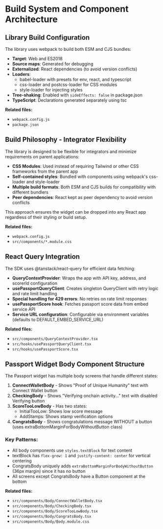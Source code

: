 # Build System and Component Architecture

## Library Build Configuration
The library uses webpack to build both ESM and CJS bundles:

- **Target**: Web and ES2018
- **Source maps**: Generated for debugging
- **Externalized**: React dependencies (to avoid version conflicts)
- **Loaders**:
  - babel-loader with presets for env, react, and typescript
  - css-loader and postcss-loader for CSS modules
  - style-loader for injecting styles
- **Tree-shaking**: Enabled with `sideEffects: false` in package.json
- **TypeScript**: Declarations generated separately using tsc

**Related files:**
- `webpack.config.js`
- `package.json`

## Build Philosophy - Integrator Flexibility
The library is designed to be flexible for integrators and minimize requirements on parent applications:

- **CSS Modules**: Used instead of requiring Tailwind or other CSS frameworks from the parent app
- **Self-contained styles**: Bundled with components using webpack's css-loader and style-loader
- **Multiple build formats**: Both ESM and CJS builds for compatibility with different bundlers
- **Peer dependencies**: React kept as peer dependency to avoid version conflicts

This approach ensures the widget can be dropped into any React app regardless of their styling or build setup.

**Related files:**
- `webpack.config.js`
- `src/components/*.module.css`

## React Query Integration
The SDK uses @tanstack/react-query for efficient data fetching:

- **QueryContextProvider**: Wraps the app with API key, address, and scorerId configuration
- **usePassportQueryClient**: Creates singleton QueryClient with retry logic and rate limit handling
- **Special handling for 429 errors**: No retries on rate limit responses
- **usePassportScore hook**: Fetches passport score data from embed service API
- **Service URL configuration**: Configurable via environment variables (defaults to DEFAULT_EMBED_SERVICE_URL)

**Related files:**
- `src/components/QueryContextProvider.tsx`
- `src/hooks/usePassportQueryClient.tsx`
- `src/hooks/usePassportScore.tsx`

## Passport Widget Body Component Structure

The Passport widget has multiple body screens that handle different states:

1. **ConnectWalletBody** - Shows "Proof of Unique Humanity" text with Connect Wallet button
2. **CheckingBody** - Shows "Verifying onchain activity..." text with disabled Verifying button  
3. **ScoreTooLowBody** - Has two states:
   - InitialTooLow: Shows low score message
   - AddStamps: Shows stamp verification options
4. **CongratsBody** - Shows congratulations message WITHOUT a button (uses extraBottomMarginForBodyWithoutButton class)

### Key Patterns:
- All body components use `styles.textBlock` for text content
- textBlock has `flex-grow: 1` and `justify-content: center` for vertical centering
- CongratsBody uniquely adds `extraBottomMarginForBodyWithoutButton` (36px margin) since it has no button
- All screens except CongratsBody have a Button component at the bottom

**Related files:**
- `src/components/Body/ConnectWalletBody.tsx`
- `src/components/Body/CheckingBody.tsx`
- `src/components/Body/ScoreTooLowBody.tsx`
- `src/components/Body/CongratsBody.tsx`
- `src/components/Body/Body.module.css`